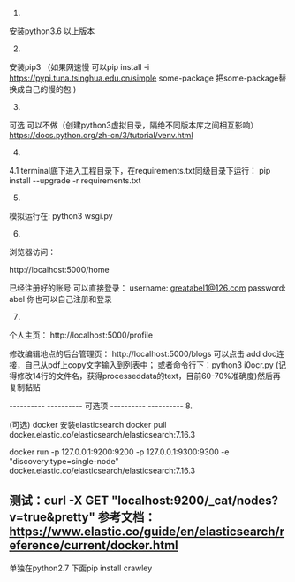 

1.
安装python3.6 以上版本

2. 
安装pip3 
（如果网速慢 可以pip install -i https://pypi.tuna.tsinghua.edu.cn/simple some-package  把some-package替换成自己的慢的包 )

3.
可选  可以不做（创建python3虚拟目录，隔绝不同版本库之间相互影响）
https://docs.python.org/zh-cn/3/tutorial/venv.html

4.
4.1
terminal底下进入工程目录下，在requirements.txt同级目录下运行：
pip install --upgrade -r requirements.txt

5.
模拟运行在:
python3 wsgi.py



6.
浏览器访问：

http://localhost:5000/home

已经注册好的账号 可以直接登录：
username: greatabel1@126.com 
password: abel
你也可以自己注册和登录

7.
个人主页： http://localhost:5000/profile

修改编辑地点的后台管理页：
http://localhost:5000/blogs
可以点击 add doc连接，自己从pdf上copy文字输入到列表中；
或者命令行下：python3 i0ocr.py (记得修改14行的文件名，获得processeddata的text，目前60-70%准确度)然后再复制黏贴


---------- ---------- 可选项 ---------- ---------- 
8.

(可选) docker 安装elasticsearch
docker pull docker.elastic.co/elasticsearch/elasticsearch:7.16.3

docker run -p 127.0.0.1:9200:9200 -p 127.0.0.1:9300:9300 -e "discovery.type=single-node" docker.elastic.co/elasticsearch/elasticsearch:7.16.3


测试：curl -X GET "localhost:9200/_cat/nodes?v=true&pretty"
参考文档： https://www.elastic.co/guide/en/elasticsearch/reference/current/docker.html
-

单独在python2.7 下面pip install crawley